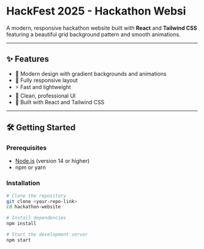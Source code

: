 # HackFest 2025 - Hackathon Websi

A modern, responsive hackathon website built with **React** and **Tailwind CSS** featuring a beautiful grid background pattern and smooth animations.  

---

## ✨ Features  
- 🎨 Modern design with gradient backgrounds and animations  
- 📱 Fully responsive layout  
- ⚡ Fast and lightweight  
- 🎯 Clean, professional UI  
- 🚀 Built with React and Tailwind CSS  

---

## 🛠️ Getting Started  

### Prerequisites  
- [Node.js](https://nodejs.org/) (version 14 or higher)  
- npm or yarn  

### Installation  
```bash
# Clone the repository
git clone <your-repo-link>
cd hackathon-website

# Install dependencies
npm install

# Start the development server
npm start


